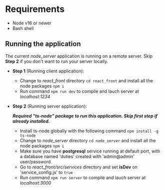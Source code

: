# Requirements

  * Node v16 or newer
  * Bash shell

## Running the application

The current *node_server* application is running on a remote server. Skip <b>Step 2</b> if you don't want to run your server locally.

 * <b>Step 1</b> (Running client application):
    
   - Change to *react_front* directory `cd react_front` and install all the node packages `npm i`
   - Run command `npm run dev` to compile and lauch server at *localhost:1234*
   
 * <b>Step 2</b> (Running server application):
 
   *<b>Required "ts-node" package to run this application. Skip first step if already installed.</b>*
   
   - Install ts-node globally with the following command `npm install -g ts-node`
   - Change to *node_server* directory `cd node_server` and install all the node packages `npm i`
   - Make sure you have <b>postgresql</b> service running at default port, with a database named 'duties' created with 'admin@admin' user/password.
   - Go to *react_front/src/services* directory and set <b>isDev</b> on 'service_config.js' to `true`
   - Run command `npm run server` to compile and lauch server at *localhost:3000*
